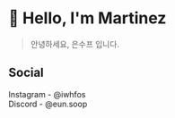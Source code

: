 # 👋 Hello, I'm Martinez 
> 안녕하세요, 은수프 입니다.

## Social
Instagram - @iwhfos<br/>
Discord - @eun.soop<br/>
